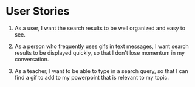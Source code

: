 # User Stories
1. As a user, I want the search results to be well organized and easy to see.

2. As a person who frequently uses gifs in text messages, I want search results to be displayed quickly, so that I don't lose momentum in my conversation.

3. As a teacher, I want to be able to type in a search query, so that I can find a gif to add to my powerpoint that is relevant to my topic.

